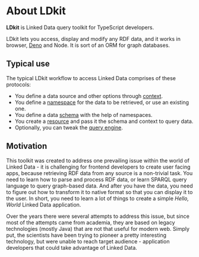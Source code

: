# About LDkit

**LDkit** is Linked Data query toolkit for TypeScript developers.

LDkit lets you access, display and modify any RDF data, and it works in browser,
[Deno](https://deno.land/) and Node. It is sort of an ORM for graph databases.

## Typical use

The typical LDkit workflow to access Linked Data comprises of these protocols:

- You define a data source and other options through
  [context](./components/context).
- You define a [namespace](./components/namespaces) for the data to be
  retrieved, or use an existing one.
- You define a data [schema](./components/schema) with the help of namespaces.
- You create a [resource](./components/resource) and pass it the schema and
  context to query data.
- Optionally, you can tweak the [query engine](./components/query-engine).

## Motivation

This toolkit was created to address one prevailing issue within the world of
Linked Data - it is challenging for frontend developers to create user facing
apps, because retrieving RDF data from any source is a non-trivial task. You
need to learn how to parse and process RDF data, or learn SPARQL query language
to query graph-based data. And after you have the data, you need to figure out
how to transform it to native format so that you can display it to the user. In
short, you need to learn a lot of things to create a simple _Hello, World_
Linked Data application.

Over the years there were several attempts to address this issue, but since most
of the attempts came from academia, they are based on legacy technologies
(mostly Java) that are not that useful for modern web. Simply put, the
scientists have been trying to pioneer a pretty interesting technology, but were
unable to reach target audience - application developers that could take
advantage of Linked Data.

